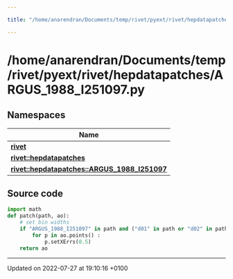 ```yaml
---

title: "/home/anarendran/Documents/temp/rivet/pyext/rivet/hepdatapatches/ARGUS_1988_I251097.py"

---
```


# /home/anarendran/Documents/temp/rivet/pyext/rivet/hepdatapatches/ARGUS_1988_I251097.py



## Namespaces

| Name           |
| -------------- |
| **[rivet](http://example.org/namespaces/namespacerivet/)**  |
| **[rivet::hepdatapatches](http://example.org/namespaces/namespacerivet_1_1hepdatapatches/)**  |
| **[rivet::hepdatapatches::ARGUS_1988_I251097](http://example.org/namespaces/namespacerivet_1_1hepdatapatches_1_1argus__1988__i251097/)**  |




## Source code

```python
import math
def patch(path, ao):
    # set bin widths
    if "ARGUS_1988_I251097" in path and ("d01" in path or "d02" in path):
        for p in ao.points() :
            p.setXErrs(0.5)
    return ao
```


-------------------------------

Updated on 2022-07-27 at 19:10:16 +0100

